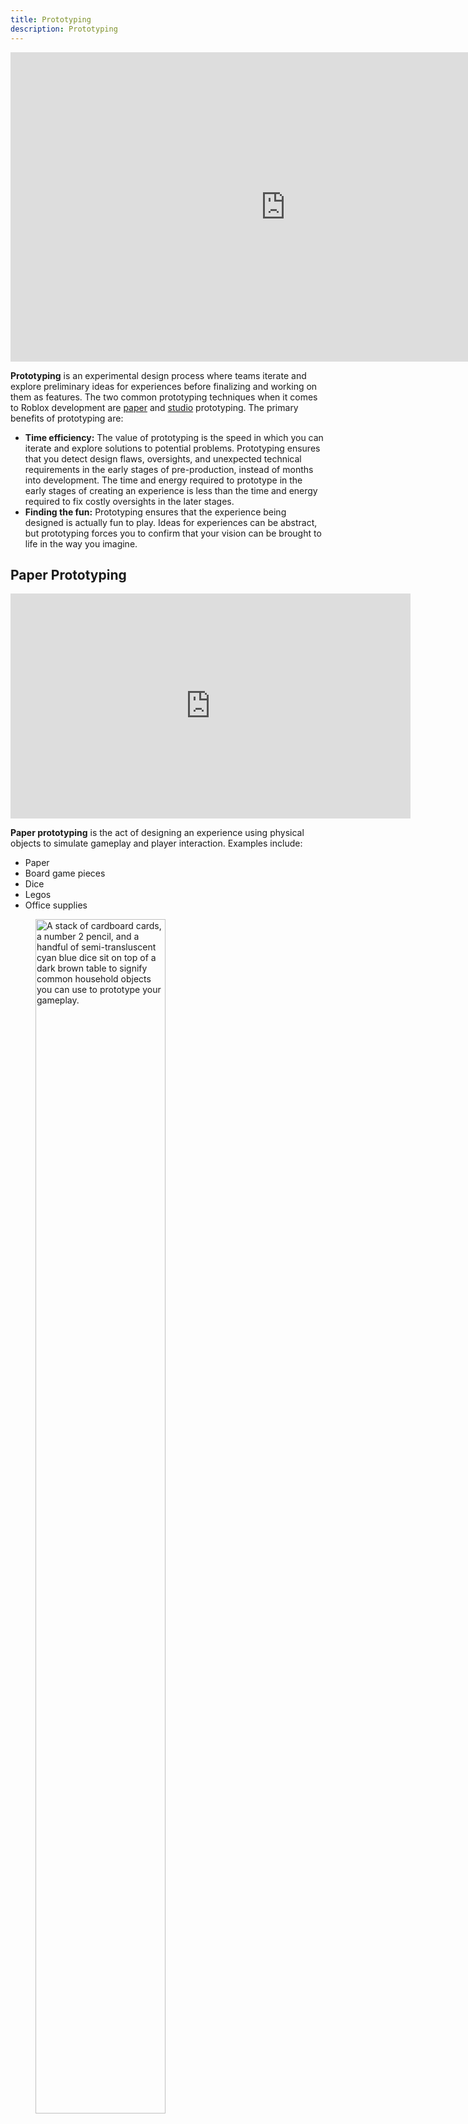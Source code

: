 ```yaml
---
title: Prototyping
description: Prototyping
---
```


<iframe width="880" height="495" src="https://www.youtube-nocookie.com/embed/wN4-AERPU9g" title="YouTube video player" frameborder="0" allow="accelerometer; autoplay; clipboard-write; encrypted-media; gyroscope; picture-in-picture; web-share" allowfullscreen></iframe>

<br />

**Prototyping** is an experimental design process where teams iterate and explore preliminary ideas for experiences before finalizing and working on them as features. The two common prototyping techniques when it comes to Roblox development are [paper](#paper-prototyping) and [studio](#studio-prototyping) prototyping. The primary benefits of prototyping are:

- **Time efficiency:** The value of prototyping is the speed in which you can iterate and explore solutions to potential problems. Prototyping ensures that you detect design flaws, oversights, and unexpected technical requirements in the early stages of pre-production, instead of months into development. The time and energy required to prototype in the early stages of creating an experience is less than the time and energy required to fix costly oversights in the later stages.
- **Finding the fun:** Prototyping ensures that the experience being designed is actually fun to play. Ideas for experiences can be abstract, but prototyping forces you to confirm that your vision can be brought to life in the way you imagine.

## Paper Prototyping

  <iframe width="640" height="360" src="https://www.youtube-nocookie.com/embed/IJSih2t_jso" title="YouTube video player" frameborder="0" allow="accelerometer; autoplay; clipboard-write; encrypted-media; gyroscope; picture-in-picture; web-share" allowfullscreen></iframe>

  <br />

**Paper prototyping** is the act of designing an experience using physical objects to simulate gameplay and player interaction. Examples include:

- Paper
- Board game pieces
- Dice
- Legos
- Office supplies

<figure>
    <img src="../../assets/game-design/prototyping/prototyping-1.png" alt="A stack of cardboard cards, a number 2 pencil, and a handful of semi-transluscent cyan blue dice sit on top of a dark brown table to signify common household objects you can use to prototype your gameplay." width="70%"/>
    <figcaption>Examples of paper prototyping tools.</figcaption>
  </figure>

The benefits of paper prototyping are:

- **Iteration speed:** It takes minutes to begin paper prototyping, opposed to days or weeks to create a virtual environment. As a result iteration speed is greatly increased, allowing you to rapidly explore potential solutions and ideas by simply drawing, erasing, or printing more paper.
- **Broader system context:** The abstraction of paper prototyping enables you to interact with more systems in your experience without getting weighed down by practical implementation. This freedom to explore system interaction ideas allows you to think of solutions from a design perspective, that you can then test once the prototyping stage is over. Even if it proves to be out of scope or difficult to implement, the initial idea gleamed from the broader system context provided by paper prototyping enables you to discover new creative solutions you might not otherwise have considered.
- **UI/UX Design:** The ease of drawing on paper makes paper prototyping one of the best mediums for exploring optimal UI and UX designs for your experience.
    <figure>
      <img src="../../assets/game-design/prototyping/prototyping-2.png" alt="A lightskinned hand holds a small paper cutout of a piece of pepperoni over a piece of paper with a UI prototype of a pizza building system. The piece of paper is on a dark brown table." width="70%"/>
      <figcaption>Using paper prototyping to explore UI/UX design.</figcaption>
    </figure>

Despite its benefits, prototyping on paper has drawbacks due to the difference in medium. The detriments of paper prototyping are:

- **Not reusable:** None of the prototyping done with paper prototyping can be used literally in the end result. Everything must be recreated virtually.
- **Simulation limitations:** Simulating unique mechanics and interactions are limited or impossible to create on paper or using physical assets.
- **False positives:** Some activities might prove more fun and engaging using paper and physical assets than doing them on a phone, computer, or console.

## Studio Prototyping

<iframe width="640" height="360" src="https://www.youtube-nocookie.com/embed/Q4Cec876KLU" title="YouTube video player" frameborder="0" allow="accelerometer; autoplay; clipboard-write; encrypted-media; gyroscope; picture-in-picture; web-share" allowfullscreen></iframe>

<br />

_Studio prototyping_ is the act of using Roblox Studio to design and iterate the early stages of an experience. The benefits of starting directly in studio for prototyping includes:

- **Rapid Playtesting:** Creating directly in studio enables you to have a quick playable version of the system in your game that you can easily share with others for feedback.
- **Reusable work:** Creating in directly in studio allows you to build off your work. Unlike paper prototyping, you don't have to start over when the prototyping period concludes, and can continue working from where you left off.
- **Early technical issues detection:** The abstraction of paper prototyping can result in unrealistic ideas that are impossible to technically implement. Prototyping in studio forces you to determine if your idea is something you can practically create with the resources available to you.
    <figure>
      <img src="../../assets/game-design/prototyping/prototyping-3.png" alt="An example greybox obby course with various gray, purple, and red parts above an open space without a baseplate." width="70%"/>
      <figcaption>An early obby prototype made in Roblox Studio.</figcaption>
    </figure>

Despite its benefits, the limitations of studio prototyping include:

- **Smaller testing scope:** Due to the time required to script, debug, and replace assets involved in a prototype, the scope to test potential gameplay interactions and systems is limited.
- **Increased iteration time** Due to the increased cost of creating different virtual environments, more time is required to iterate multiple systems in an experience.
    <figure>
      <img src="../../assets/game-design/prototyping/prototyping-4.png" alt="An example greybox obby course with parts of various textures, yellow Roblox coins, and a particle emitter emitting light green particles." width="70%"/>
      <figcaption>A more complex prototype made in Roblox Studio. </figcaption>
    </figure>

## Best Practices

The difference between working on a feature and prototyping is scope. Prototyping should be fast and quick, hitting certain aspects of the feature being tested but not the entire feature itself.

When prototyping, have several playtest sessions with your team to confirm your findings. Share your prototype with friends, family, and social media to garner feedback and fresh perspectives. Iterate on your experience until you're happy with it.

When prototyping, take extra care to explore the following parts of your experience:

- **Core loop:** The core loop is the central gameplay through which an entire experience is built. To learn more about core loop design, see [Core Loops](../../production/game-design/core-loops.md).
- **UI/UX:** Ensure that your menu interaction input controls are intuitive and well designed. To learn more about UI/UX design, see [UI and UX](../../production/game-design/ui-ux-design.md).
- **Game rules:** Get into the details of how your experience will function. As an example, if you know that your game will feature a respawn mechanic, explore how long the respawn timer could be, where the player will physically respawn in experience, and if there are any factors that could change the rate at which a player can rejoin the fun.
- **Edge cases:** Explore how a player might push the limits of what your experience can do. Design solutions and stop gaps to either prevent or encourage this behavior.
